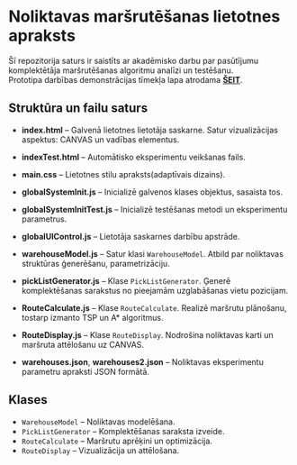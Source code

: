 # Noliktavas maršrutēšanas lietotnes apraksts

Šī repozitorija saturs ir saistīts ar akadēmisko darbu par pasūtījumu komplektētāja maršrutēšanas algoritmu analīzi un testēšanu.  
Prototipa darbības demonstrācijas tīmekļa lapa atrodama **[ŠEIT](https://arlebedew.github.io/picker-routing-showcase/)**.
##  Struktūra un failu saturs

- **index.html** – Galvenā lietotnes lietotāja saskarne. Satur vizualizācijas aspektus: CANVAS un vadības elementus.
- **indexTest.html** – Automātisko eksperimentu veikšanas fails.
- **main.css** – Lietotnes stilu apraksts(adaptīvais dizains).

- **globalSystemInit.js** – Inicializē galvenos klases objektus, sasaista tos.
- **globalSystemInitTest.js** – Inicializē testēšanas metodi un eksperimentu parametrus.
- **globalUIControl.js** – Lietotāja saskarnes darbību apstrāde.

- **warehouseModel.js** – Satur klasi `WarehouseModel`. Atbild par noliktavas struktūras ģenerēšanu, parametrizāciju.
- **pickListGenerator.js** – Klase `PickListGenerator`. Ģenerē komplektēšanas sarakstus no pieejamām uzglabāšanas vietu pozicijam.
- **RouteCalculate.js** – Klase `RouteCalculate`. Realizē maršrutu plānošanu, tostarp izmanto TSP un A* algoritmus.
- **RouteDisplay.js** – Klase `RouteDisplay`. Nodrošina noliktavas karti un maršruta attēlošanu uz CANVAS.
- **warehouses.json**, **warehouses2.json** – Noliktavas eksperimentu parametru apraksti JSON formātā.

## Klases

- `WarehouseModel` – Noliktavas modelēšana.
- `PickListGenerator` – Komplektēšanas saraksta izveide.
- `RouteCalculate` – Maršrutu aprēķini un optimizācija.
- `RouteDisplay` – Vizualizācija un attēlošana.
